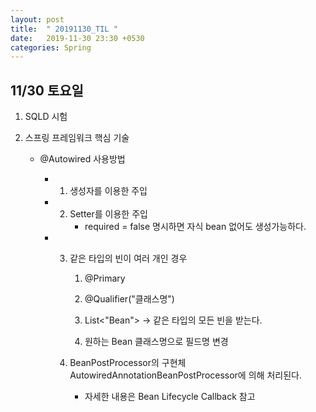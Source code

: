 ```yaml
---
layout: post
title:  " 20191130_TIL "
date:   2019-11-30 23:30 +0530
categories: Spring
---
```




## 11/30 토요일



1. SQLD 시험





2. 스프링 프레임워크 핵심 기술

   - @Autowired 사용방법

     - 1. 생성자를 이용한 주입
     - 2. Setter를 이용한 주입
          - required = false 명시하면 자식 bean 없어도 생성가능하다.

     - 3. 같은 타입의 빈이 여러 개인 경우
          1) @Primary

          2) @Qualifier("클래스명")
          3) List<"Bean"> -> 같은 타입의 모든 빈을 받는다.

          4) 원하는 Bean 클래스명으로 필드명 변경

          

       4. BeanPostProcessor의 구현체 AutowiredAnnotationBeanPostProcessor에 의해 처리된다.

          - 자세한 내용은 Bean Lifecycle Callback 참고